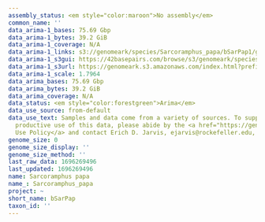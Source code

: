 ```yaml
---
assembly_status: <em style="color:maroon">No assembly</em>
common_name: ''
data_arima-1_bases: 75.69 Gbp
data_arima-1_bytes: 39.2 GiB
data_arima-1_coverage: N/A
data_arima-1_links: s3://genomeark/species/Sarcoramphus_papa/bSarPap1/genomic_data/arima/<br>
data_arima-1_s3gui: https://42basepairs.com/browse/s3/genomeark/species/Sarcoramphus_papa/bSarPap1/genomic_data/arima/
data_arima-1_s3url: https://genomeark.s3.amazonaws.com/index.html?prefix=species/Sarcoramphus_papa/bSarPap1/genomic_data/arima/
data_arima-1_scale: 1.7964
data_arima_bases: 75.69 Gbp
data_arima_bytes: 39.2 GiB
data_arima_coverage: N/A
data_status: <em style="color:forestgreen">Arima</em>
data_use_source: from-default
data_use_text: Samples and data come from a variety of sources. To support fair and
  productive use of this data, please abide by the <a href="https://genome10k.soe.ucsc.edu/data-use-policies/">Data
  Use Policy</a> and contact Erich D. Jarvis, ejarvis@rockefeller.edu, with any questions.
genome_size: 0
genome_size_display: ''
genome_size_method: ''
last_raw_data: 1696269496
last_updated: 1696269496
name: Sarcoramphus papa
name_: Sarcoramphus_papa
project: ~
short_name: bSarPap
taxon_id: ''
---
```

